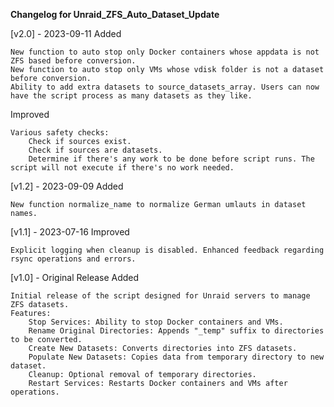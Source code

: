 **Changelog for Unraid_ZFS_Auto_Dataset_Update**



[v2.0] - 2023-09-11
Added

    New function to auto stop only Docker containers whose appdata is not ZFS based before conversion.
    New function to auto stop only VMs whose vdisk folder is not a dataset before conversion.
    Ability to add extra datasets to source_datasets_array. Users can now have the script process as many datasets as they like.

Improved

    Various safety checks:
        Check if sources exist.
        Check if sources are datasets.
        Determine if there's any work to be done before script runs. The script will not execute if there's no work needed.

[v1.2] - 2023-09-09
Added

    New function normalize_name to normalize German umlauts in dataset names.

[v1.1] - 2023-07-16
Improved

    Explicit logging when cleanup is disabled. Enhanced feedback regarding rsync operations and errors.

[v1.0] - Original Release
Added

    Initial release of the script designed for Unraid servers to manage ZFS datasets.
    Features:
        Stop Services: Ability to stop Docker containers and VMs.
        Rename Original Directories: Appends "_temp" suffix to directories to be converted.
        Create New Datasets: Converts directories into ZFS datasets.
        Populate New Datasets: Copies data from temporary directory to new dataset.
        Cleanup: Optional removal of temporary directories.
        Restart Services: Restarts Docker containers and VMs after operations.
